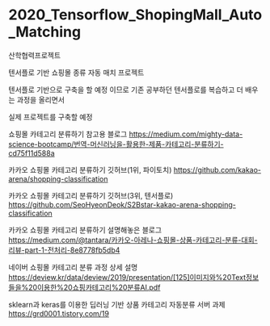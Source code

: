 # 2020_Tensorflow_ShopingMall_Auto_Matching
산학협력프로젝트

텐서플로 기반 쇼핑몰 종류 자동 매치 프로젝트

텐서플로 기반으로 구축을 할 예정 이므로 기존 공부하던 텐서플로를 복습하고 더 배우는 과정을 올리면서 

실제 프로젝트를 구축할 예정



쇼핑몰 카테고리 분류하기 참고용 블로그
https://medium.com/mighty-data-science-bootcamp/번역-머신러닝을-활용한-제품-카테고리-분류하기-cd75f11d588a

카카오 쇼핑몰 카테고리 분류하기 깃허브(1위, 파이토치)
https://github.com/kakao-arena/shopping-classification

카카오 쇼핑몰 카테고리 분류하기 깃허브(3위, 텐서플로)
https://github.com/SeoHyeonDeok/S2Bstar-kakao-arena-shopping-classification

카카오 쇼핑몰 카테고리 분류하기 설명해놓은 블로그
https://medium.com/@tantara/카카오-아레나-쇼핑몰-상품-카테고리-분류-대회-리뷰-part-1-전처리-8e8778fb5db4

네이버 쇼핑몰 카테고리 분류 과정  상세 설명
https://deview.kr/data/deview/2019/presentation/[125]이미지와%20Text정보들을%20이용한%20쇼핑카테고리%20분류AI.pdf

sklearn과 keras를 이용한 딥러닝 기반 상품 카테고리 자동분류 서버 과제
https://grd0001.tistory.com/19
